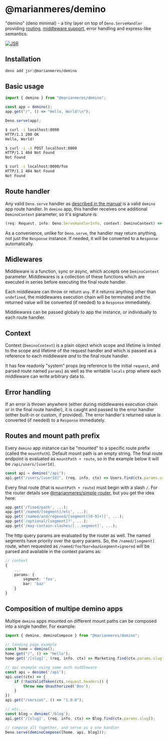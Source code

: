 # @marianmeres/demino

"demino" (deno minimal) - a tiny layer on top of `Deno.ServeHandler` providing 
[routing](https://github.com/marianmeres/simple-router), 
[middleware support](https://github.com/marianmeres/midware),
error handling 
and express-like semantics.

[![JSR](https://jsr.io/badges/@marianmeres/demino)](https://jsr.io/@marianmeres/demino)

## Installation

```sh
deno add jsr:@marianmeres/demino
```

## Basic usage

```ts
import { demino } from "@marianmeres/demino";

const app = demino();
app.get("/", () => "Hello, World!\n");

Deno.serve(app);
```
```sh
$ curl -i localhost:8000
HTTP/1.1 200 OK
Hello, World!
```
```sh
$ curl -i -X POST localhost:8000
HTTP/1.1 404 Not Found
Not Found
```
```sh
$ curl -i localhost:8000/foo
HTTP/1.1 404 Not Found
Not Found
```

## Route handler

Any valid `Deno.serve` handler as [described in the manual](https://docs.deno.com/runtime/fundamentals/http_server/) is a valid `demino` app route handler. In `demino` app, this handler receives one additional `DeminoContext` parameter, so it's signature is:

```typescript
(req: Request, info: Deno.ServeHandlerInfo, context: DeminoContext) => any;
```

As a convenience, unlike for `Deno.serve`, the handler may return anything, not just the `Response` instance. If needed, it will be converted to a `Response` automatically.

## Midlewares

Middleware is a function, sync or async, which accepts one `DeminoContext` parameter. Middlewares is a collection of these functions which are executed in series before executing the final route handler.

Each middleware can throw or return `any`. If it returns anything other than `undefined`, the middlewares execution chain will be terminated and the returned value will be converted (if needed) to a `Response` immediately.

Middlewares can be passed globaly to app the instance, or individually to each route handler.

## Context

Context (`DeminoContext`) is a plain object which scope and lifetime is limited to the scope and lifetime of the request handler and which is passed as a reference to each middleware _and_ to the final route handler. 

It has few readonly "system" props (eg reference to the initial `request`, and parsed route named `params`) as well as the writable `locals` prop where each middleware can write arbitrary data to.

## Error handling

If an error is thrown anywhere (either during middlewares execution chain or in the final route handler), it is caught and passed to the error handler (either built-in or custom, if provided). The error handler's returned value is converted (if needed) to a `Response` immediately.

## Routes and mount path prefix

Every `demino` app instance can be "mounted" to a specific route prefix (called the `mountPath`). Default mount path is an empty string. The final route endpoint is evaluated as `mountPath + route`, so in the example below it will be `/api/users/[userId]`.

```typescript
const api = demino("/api");
api.get("/users/[userId]", (req, info, ctx) => Users.find(ctx.params.userId))
```

Every final route (that is `mountPath + route`) must begin with a slash `/`. For the router details see [@marianmeres/simple-router](https://github.com/marianmeres/simple-router), but you get the idea here:

```typescript
app.get('/fixed/path', ...);
app.get('/named/[segment]/etc', ...);
app.get('/named/and/regexed/[segment([0-9]+)]', ...);
app.get('/optional/[segment]?', ...);
app.get('/may-contain-slashes/[...segment]', ...);
```

The http query params are evaluated by the router as well. The named segments have priority over the query params. So, the `/named/[segment]` route, when requested as `/named/foo?bar=baz&segment=ignored` will be parsed and available in the context params as:
```typescript
// context
{
    ...
    params: {
        segment: 'foo',
        bar: 'baz'
    }
}
```

## Composition of multipe demino apps

Multipe `demino` apps mounted on different mount paths can be composed into a single handler. For example:

```typescript
import { demino, deminoCompose } from "@marianmeres/demino";

// landing page example
const home = demino();
home.get("/", () => "Hello");
home.get('/[slug]', (req, info, ctx) => Marketing.find(ctx.params.slug));

// api example using some auth middleware
const api = denimo('/api');
api.use((ctx) => {
    if (!hasValidToken(cts.request.headers)) {
        throw new Unauthorized('Boo');
    }
})
api.get("/version", () => "1.0.0");

// etc...
const blog = denimo('/blog');
api.get('/[slug]', (req, info, ctx) => Blog.find(ctx.params.slug));

// compose all together, and serve as a one handler
Deno.serve(deminoCompose([home, api, blog]));
```